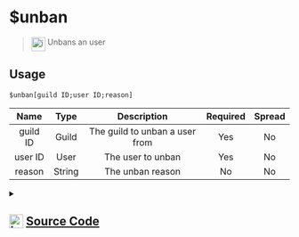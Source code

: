 # $unban
> <img align="top" src="https://upload.wikimedia.org/wikipedia/commons/thumb/e/e4/Infobox_info_icon.svg/160px-Infobox_info_icon.svg.png?20150409153300" alt="image" width="25" height="auto"> Unbans an user
## Usage
```
$unban[guild ID;user ID;reason]
```
| Name | Type | Description | Required | Spread
| :---: | :---: | :---: | :---: | :---: |
guild ID | Guild | The guild to unban a user from | Yes | No
user ID | User | The user to unban | Yes | No
reason | String | The unban reason | No | No
<details>
<summary>
    
## <img align="top" src="https://cdn4.iconfinder.com/data/icons/iconsimple-logotypes/512/github-512.png" alt="image" width="25" height="auto">  [Source Code](https://github.com/tryforge/ForgeScript-V2/blob/main/src/native/unban.ts)
    
</summary>
    
```ts
import noop from "../functions/noop"
import { ArgType, NativeFunction, Return } from "../structures"

export default new NativeFunction({
    name: "$unban",
    version: "1.0.0",
    brackets: true,
    unwrap: true,
    description: "Unbans an user",
    args: [
        {
            name: "guild ID",
            description: "The guild to unban a user from",
            rest: false,
            required: true,
            type: ArgType.Guild
        },
        {
            name: "user ID",
            description: "The user to unban",
            rest: false,
            type: ArgType.User,
            required: true
        },
        {
            name: "reason",
            description: "The unban reason",
            rest: false,
            type: ArgType.String
        }
    ],
    async execute(ctx, [ guild, user, reason ]) {
        const unbanned = await guild.bans.remove(user, reason || undefined).catch(noop)
        return Return.success(!!unbanned) 
    },
})
```
    
</details>